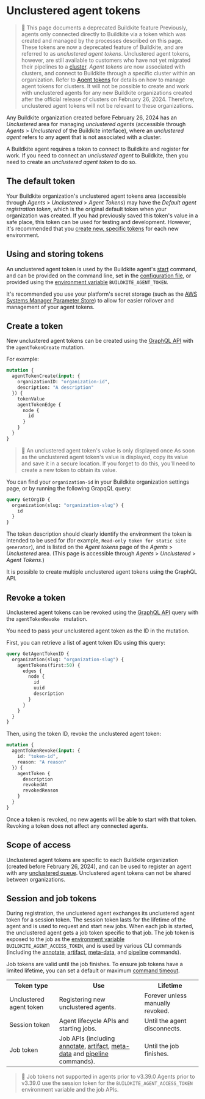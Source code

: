 # Unclustered agent tokens

> 🚧 This page documents a deprecated Buildkite feature
> Previously, agents only connected directly to Buildkite via a token which was created and managed by the processes described on this page. These tokens are now a deprecated feature of Buildkite, and are referred to as _unclustered agent tokens_. Unclustered agent tokens, however, are still available to customers who have not yet migrated their pipelines to a [cluster](/docs/clusters/overview).
> _Agent tokens_ are now associated with clusters, and connect to Buildkite through a specific cluster within an organization. Refer to [Agent tokens](/docs/agent/v3/tokens) for details on how to manage agent tokens for clusters.
> It will not be possible to create and work with unclustered agents for any new Buildkite organizations created after the official release of clusters on February 26, 2024. Therefore, unclustered agent tokens will not be relevant to these organizations.

Any Buildkite organization created before February 26, 2024 has an _Unclustered_ area for managing _unclustered agents_ (accessible through _Agents_ > _Unclustered_ of the Buildkite interface), where an _unclustered agent_ refers to any agent that is not associated with a cluster.

A Buildkite agent requires a token to connect to Buildkite and register for work. If you need to connect an _unclustered agent_ to Buildkite, then you need to create an _unclustered agent token_ to do so.

## The default token

<!-- Is this section still valid? Should this instead be called the 'initial unclustered agent token'? -->

Your Buildkite organization's unclustered agent tokens area (accessible through _Agents_ > _Unclustered_ > _Agent Tokens_) may have the _Default agent registration token_, which is the original default token when your organization was created. If you had previously saved this token's value in a safe place, this token can be used for testing and development. However, it's recommended that you [create new, specific tokens](#creating-tokens) for each new environment.

## Using and storing tokens

An unclustered agent token is used by the Buildkite agent's [start](/docs/agent/v3/cli-start#starting-an-agent) command, and can be provided on the command line, set in the [configuration file](/docs/agent/v3/configuration), or provided using the [environment variable](/docs/pipelines/environment-variables) `BUILDKITE_AGENT_TOKEN`.

It's recommended you use your platform's secret storage (such as the [AWS Systems Manager Parameter Store](https://docs.aws.amazon.com/systems-manager/latest/userguide/systems-manager-paramstore.html)) to allow for easier rollover and management of your agent tokens.

## Create a token

New unclustered agent tokens can be created using the [GraphQL API](/docs/apis/graphql-api) with the `agentTokenCreate` mutation.

For example:

```graphql
mutation {
  agentTokenCreate(input: {
    organizationID: "organization-id",
    description: "A description"
  }) {
    tokenValue
    agentTokenEdge {
      node {
        id
      }
    }
  }
}
```

> 📘 An unclustered agent token's value is only displayed once
> As soon as the unclustered agent token's value is displayed, copy its value and save it in a secure location.
> If you forget to do this, you'll need to create a new token to obtain its value.

You can find your `organization-id` in your Buildkite organization settings page, or by running the following GrapqQL query:

```graphql
query GetOrgID {
  organization(slug: "organization-slug") {
    id
  }
}
```

<!--alex ignore clearly-->

The token description should clearly identify the environment the token is intended to be used for (for example, `Read-only token for static site generator`), and is listed on the _Agent tokens_ page of the _Agents_ > _Unclustered_ area. (This page is accessible through _Agents_ > _Unclustered_ > _Agent Tokens_.)

It is possible to create multiple unclustered agent tokens using the GraphQL API.

## Revoke a token

Unclustered agent tokens can be revoked using the [GraphQL API](/docs/apis/graphql/cookbooks/agents#revoke-an-unclustered-agent-token) query with the `agentTokenRevoke ` mutation.

You need to pass your unclustered agent token as the ID in the mutation.

First, you can retrieve a list of agent token IDs using this query:

```graphql
query GetAgentTokenID {
  organization(slug: "organization-slug") {
    agentTokens(first:50) {
      edges {
        node {
          id
          uuid
          description
        }
      }
    }
  }
}
```

Then, using the token ID, revoke the unclustered agent token:

```graphql
mutation {
  agentTokenRevoke(input: {
    id: "token-id",
    reason: "A reason"
  }) {
    agentToken {
      description
      revokedAt
      revokedReason
    }
  }
}
```

Once a token is revoked, no new agents will be able to start with that token. Revoking a token does not affect any connected agents.

## Scope of access

Unclustered agent tokens are specific to each Buildkite organization (created before February 26, 2024), and can be used to register an agent with any [unclustered queue](/docs/agent/v3/queues). Unclustered agent tokens can not be shared between organizations.

## Session and job tokens

During registration, the unclustered agent exchanges its unclustered agent token for a session token. The session token lasts for the lifetime of the agent and is used to request and start new jobs. When each job is started, the unclustered agent gets a job token specific to that job. The job token is exposed to the job as the [environment variable](/docs/pipelines/environment-variables) `BUILDKITE_AGENT_ACCESS_TOKEN`, and is used by various CLI commands (including the [annotate](/docs/agent/v3/cli-annotate), [artifact](/docs/agent/v3/cli-artifact), [meta-data](/docs/agent/v3/cli-meta-data), and [pipeline](/docs/agent/v3/cli-pipeline) commands).

Job tokens are valid until the job finishes. To ensure job tokens have a limited lifetime, you can set a default or maximum [command timeout](/docs/pipelines/build-timeouts#command-timeouts).

<table>
  <tr>
    <th>Token type</th>
    <th>Use</th>
    <th>Lifetime</th>
  </tr>
  <tr>
    <td>Unclustered agent token</td>
    <td>Registering new unclustered agents.</td>
    <td>Forever unless manually revoked.</td>
  </tr>
  <tr>
    <td>Session token</td>
    <td>Agent lifecycle APIs and starting jobs.</td>
    <td>Until the agent disconnects.</td>
  </tr>
  <tr>
    <td>Job token</td>
    <td>Job APIs (including <a href="/docs/agent/v3/cli-annotate">annotate</a>,  <a href="/docs/agent/v3/cli-artifact">artifact</a>,  <a href="/docs/agent/v3/cli-meta-data">meta-data</a> and  <a href="/docs/agent/v3/cli-pipeline">pipeline</a> commands).</td>
    <td>Until the job finishes.</td>
  </tr>
</table>

> 📘 Job tokens not supported in agents prior to v3.39.0
> Agents prior to v3.39.0 use the session token for the `BUILDKITE_AGENT_ACCESS_TOKEN` environment variable and the job APIs.
